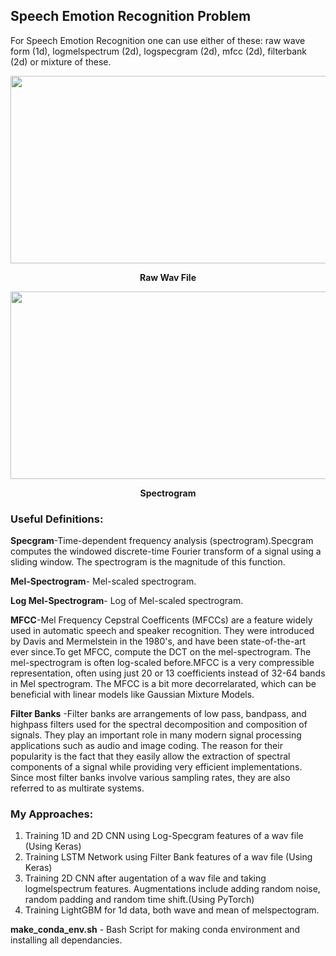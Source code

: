 ## Speech Emotion Recognition Problem

For Speech Emotion Recognition one can use either of these: raw wave form (1d), logmelspectrum (2d), logspecgram (2d), mfcc (2d), filterbank (2d) or mixture of these.

<p align="center">
<img width="1400" height="300" src="https://github.com/Sreyan88/MIDASS-IIITD/blob/master/Speech%20Emotion%20Problem/Extra/wave.PNG">
</p>

<p align="center">
<b>Raw Wav File</b>
</p>

<p align="center">
<img width="1400" height="300" src="https://github.com/Sreyan88/MIDASS-IIITD/blob/master/Speech%20Emotion%20Problem/Extra/spectrogram.PNG">
</p>

<p align="center">
<b>Spectrogram</b>
</p>

### Useful Definitions:
<b>Specgram</b>-Time-dependent frequency analysis (spectrogram).Specgram computes the windowed discrete-time Fourier transform of a signal using a sliding window. The spectrogram is the magnitude of this function.

<b>Mel-Spectrogram</b>- Mel-scaled spectrogram.

<b>Log Mel-Spectrogram</b>- Log of Mel-scaled spectrogram.

<b>MFCC</b>-Mel Frequency Cepstral Coefficents (MFCCs) are a feature widely used in automatic speech and speaker recognition. They were introduced by Davis and Mermelstein in the 1980's, and have been state-of-the-art ever since.To get MFCC, compute the DCT on the mel-spectrogram. The mel-spectrogram is often log-scaled before.MFCC is a very compressible representation, often using just 20 or 13 coefficients instead of 32-64 bands in Mel spectrogram. The MFCC is a bit more decorrelarated, which can be beneficial with linear models like Gaussian Mixture Models.

<b>Filter Banks</b> -Filter banks are arrangements of low pass, bandpass, and highpass filters used for the spectral decomposition and composition of signals. They play an important role in many modern signal processing applications such as audio and image coding. The reason for their popularity is the fact that they easily allow the extraction of spectral components of a signal while providing very efficient implementations. Since most filter banks involve various sampling rates, they are also referred to as multirate systems.

### My Approaches:
1. Training 1D and 2D CNN using Log-Specgram features of a wav file (Using Keras)
2. Training LSTM Network using Filter Bank features of a wav file (Using Keras)
3. Training 2D CNN after augentation of a wav file and taking logmelspectrum features. Augmentations include adding random noise, random padding and random time shift.(Using PyTorch)
4. Training LightGBM for 1d data, both wave and mean of melspectogram.

<b>make_conda_env.sh</b> - Bash Script for making conda environment and installing all dependancies.
